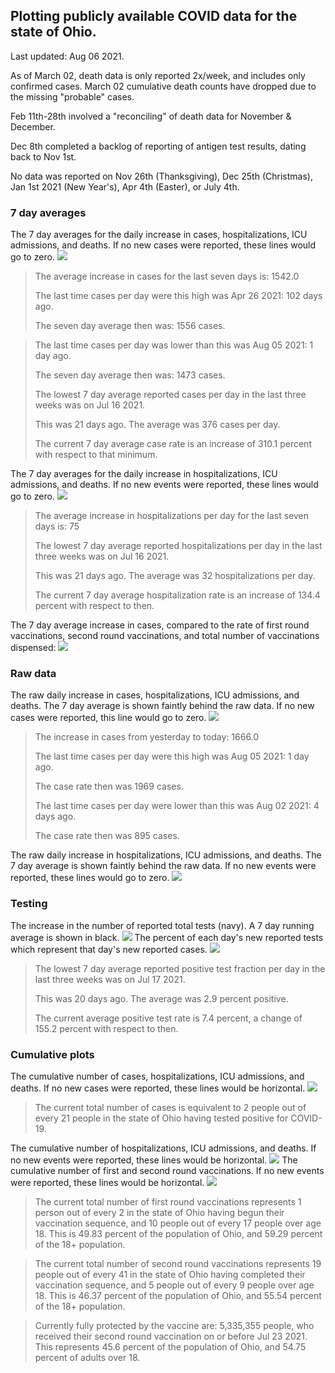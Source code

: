 ## Plotting publicly available COVID data for the state of Ohio. 

Last updated: Aug 06 2021. 

As of March 02, death data is only reported 2x/week, and includes only confirmed cases. March 02 cumulative death counts have dropped due to the missing "probable" cases.

Feb 11th-28th involved a "reconciling" of death data for November & December.

Dec 8th completed a backlog of reporting of antigen test results, dating back to Nov 1st.

No data was reported on Nov 26th (Thanksgiving), Dec 25th (Christmas), Jan 1st 2021 (New Year's), Apr 4th (Easter), or July 4th.
### 7 day averages
The 7 day averages for the daily increase in cases, hospitalizations, ICU admissions, and deaths. If no new cases were reported, these lines would go to zero.
![](7dayaverage_cases.png)

>The average increase in cases for the last seven days is: 1542.0
>
>The last time cases per day were this high was Apr 26 2021: 102 days ago.
>
>The seven day average then was: 1556 cases.

>
>The last time cases per day was lower than this was Aug 05 2021: 1 day ago.
>
>The seven day average then was: 1473 cases.
>
>The lowest 7 day average reported cases per day in the last three weeks was on Jul 16 2021.
>
>This was 21 days ago. The average was 376 cases per day.
>
>The current 7 day average case rate is an increase of 310.1 percent with respect to that minimum.

The 7 day averages for the daily increase in hospitalizations, ICU admissions, and deaths. If no new events were reported, these lines would go to zero.
![](7dayaverage_hospital.png)

>The average increase in hospitalizations per day for the last seven days is: 75
>
>The lowest 7 day average reported hospitalizations per day in the last three weeks was on Jul 16 2021.
>
>This was 21 days ago. The average was 32 hospitalizations per day.
>
>The current 7 day average hospitalization rate is an increase of 134.4 percent with respect to then.

The 7 day average increase in cases, compared to the rate of first round vaccinations, second round vaccinations, and total number of vaccinations dispensed:
![](DailyVaccinationsCases.png)

### Raw data
The raw daily increase in cases, hospitalizations, ICU admissions, and deaths. The 7 day average is shown faintly behind the raw data. If no new cases were reported, this line would go to zero.
![](DailyCases.png)

>The increase in cases from yesterday to today: 1666.0 
>
>The last time cases per day were this high was Aug 05 2021: 1 day ago. 
>
>The case rate then was 1969 cases.
>
>The last time cases per day were lower than this was Aug 02 2021: 4 days ago. 
>
>The case rate then was 895 cases.

The raw daily increase in hospitalizations, ICU admissions, and deaths. The 7 day average is shown faintly behind the raw data. If no new events were reported, these lines would go to zero.
![](DailyHospitalizations.png)

### Testing

The increase in the number of reported total tests (navy). A 7 day running average is shown in black.
![](DailyTests.png)
The percent of each day's new reported tests which represent that day's new reported cases.
![](percentpositive_tests.png)

>The lowest 7 day average reported positive test fraction per day in the last three weeks was on Jul 17 2021.
>
>This was 20 days ago. The average was 2.9 percent positive. 
>
>The current average positive test rate is 7.4 percent, a change of 155.2 percent with respect to then. 

### Cumulative plots
The cumulative number of cases, hospitalizations, ICU admissions, and deaths. If no new cases were reported, these lines would be horizontal.
![](Cases.png)

>The current total number of cases is equivalent to 2 people out of every 21 people in the state of Ohio having tested positive for COVID-19.

The cumulative number of hospitalizations, ICU admissions, and deaths. If no new events were reported, these lines would be horizontal.
![](Hospitalizations.png)
The cumulative number of first and second round vaccinations. If no new events were reported, these lines would be horizontal.
![](Vaccinations.png)

>The current total number of first round vaccinations represents 1 person out of every 2 in the state of Ohio having begun their vaccination sequence,  and 10 people out of every 17 people over age 18.
 >This is 49.83 percent of the population of Ohio, and 59.29 percent of the 18+ population.

>The current total number of second round vaccinations represents 19 people out of every 41 in the state of Ohio having completed their vaccination sequence, and 5 people out of every 9 people over age 18. 
>This is 46.37 percent of the population of Ohio, and 55.54 percent of the 18+ population.

>Currently fully protected by the vaccine are: 5,335,355 people, who received their second round vaccination on or before Jul 23 2021.
>This represents 45.6 percent of the population of Ohio, and 54.75 percent of adults over 18.

